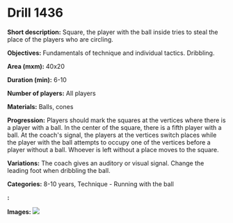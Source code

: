 # Drill 1436

**Short description:**
Square, the player with the ball inside tries to steal the place of the players who are circling.

**Objectives:**
Fundamentals of technique and individual tactics. Dribbling.

**Area (mxm):**
40x20

**Duration (min):**
6-10

**Number of players:**
All players

**Materials:**
Balls, cones

**Progression:**
Players should mark the squares at the vertices where there is a player with a ball. In the center of the square, there is a fifth player with a ball. At the coach's signal, the players at the vertices switch places while the player with the ball attempts to occupy one of the vertices before a player without a ball. Whoever is left without a place moves to the square.

**Variations:**
The coach gives an auditory or visual signal. Change the leading foot when dribbling the ball.

**Categories:**
8-10 years, Technique - Running with the ball

**:**


**Images:**
![](https://www.coachingfutsal.com/\images\f170204e-3b5e-4d76-b507-bb6718fa0ea4_240.png)

